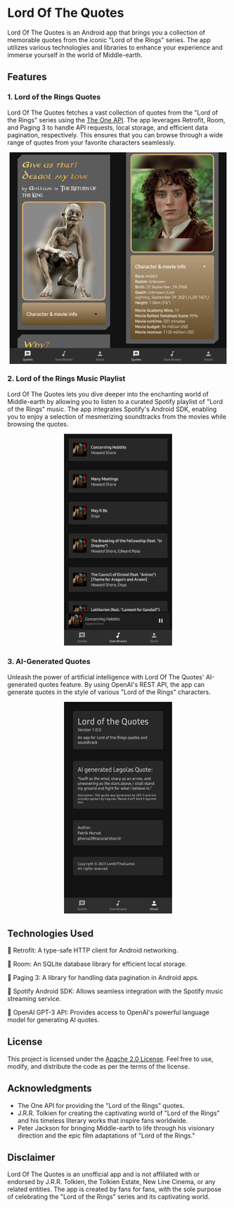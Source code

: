 # Lord Of The Quotes

Lord Of The Quotes is an Android app that brings you a collection of memorable quotes from the iconic "Lord of the Rings" series. The app utilizes various technologies and libraries to enhance your experience and immerse yourself in the world of Middle-earth.

## Features

### 1. Lord of the Rings Quotes
Lord Of The Quotes fetches a vast collection of quotes from the "Lord of the Rings" series using the [The One API](https://the-one-api.dev/). The app leverages Retrofit, Room, and Paging 3 to handle API requests, local storage, and efficient data pagination, respectively. This ensures that you can browse through a wide range of quotes from your favorite characters seamlessly.


<div style="display: flex; justify-content: center; align-items: center;">
  <img src="./appImages/Screen1.png" alt="QuotesScreen1" style="width: 49%;">
  <img src="./appImages/Screen2.png" alt="QuotesScreen2" style="width: 49%;">
</div>


### 2. Lord of the Rings Music Playlist
Lord Of The Quotes lets you dive deeper into the enchanting world of Middle-earth by allowing you to listen to a curated Spotify playlist of "Lord of the Rings" music. The app integrates Spotify's Android SDK, enabling you to enjoy a selection of mesmerizing soundtracks from the movies while browsing the quotes.

<p align="center">
<img src="./appImages/Screen3.png" alt="SoundtrackScreen" style="width: 49%;">
</p>

### 3. AI-Generated Quotes
Unleash the power of artificial intelligence with Lord Of The Quotes' AI-generated quotes feature. By using OpenAI's REST API, the app can generate quotes in the style of various "Lord of the Rings" characters.

<p align="center">
<img src="./appImages/Screen4.png" alt="AboutScreen" style="width: 49%;">
</p>

## Technologies Used

🚀 Retrofit: A type-safe HTTP client for Android networking.

💾 Room: An SQLite database library for efficient local storage.

📃 Paging 3: A library for handling data pagination in Android apps.

🎵 Spotify Android SDK: Allows seamless integration with the Spotify music streaming service.

🤖 OpenAI GPT-3 API: Provides access to OpenAI's powerful language model for generating AI quotes.


## License
This project is licensed under the [Apache 2.0 License](LICENSE). Feel free to use, modify, and distribute the code as per the terms of the license.

## Acknowledgments
- The One API for providing the "Lord of the Rings" quotes.
- J.R.R. Tolkien for creating the captivating world of "Lord of the Rings" and his timeless literary works that inspire fans worldwide.
- Peter Jackson for bringing Middle-earth to life through his visionary direction and the epic film adaptations of "Lord of the Rings."

## Disclaimer
Lord Of The Quotes is an unofficial app and is not affiliated with or endorsed by J.R.R. Tolkien, the Tolkien Estate, New Line Cinema, or any related entities. The app is created by fans for fans, with the sole purpose of celebrating the "Lord of the Rings" series and its captivating world.
